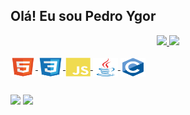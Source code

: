 ## Olá! Eu sou Pedro Ygor
<div align="center">
  <a href="https://github.com/pedroygor">
  <img height="180em" src="https://github-readme-stats.vercel.app/api?username=pedroygor&show_icons=true&theme=dark&include_all_commits=true&count_private=true"/>
  <img height="180em" src="https://github-readme-stats.vercel.app/api/top-langs/?username=pedroygor&layout=compact&langs_count=7&theme=dark"/>
</div>
  
<div style="display: inline_block"><br>
     <img align="center" alt="Pedro-HTML" height="30" width="40" src="https://raw.githubusercontent.com/devicons/devicon/master/icons/html5/html5-original.svg">
    <img align="center" alt="Pedro-CSS" height="30" width="40" src="https://raw.githubusercontent.com/devicons/devicon/master/icons/css3/css3-original.svg">
    <img align="center" alt="Pedro-Js" height="30" width="40" src="https://raw.githubusercontent.com/devicons/devicon/master/icons/javascript/javascript-plain.svg">
    <img align="center" alt="Pedro-Java" height="30" width="40" src="https://raw.githubusercontent.com/devicons/devicon/master/icons/java/java-original.svg">
    <img align="center" alt="Pedro-C" height="30" width="40" src="https://raw.githubusercontent.com/devicons/devicon/master/icons/c/c-original.svg"></div>

  ##
  
  <div> 
  <a href = "mailto:pedroygorlo888@gmail.com"><img src="https://img.shields.io/badge/-Gmail-%23333?style=for-the-badge&logo=gmail&logoColor=white" target="_blank"></a>
  <a href="https://www.linkedin.com/in/pedro-ygor-lopes-a1166a207" target="_blank"><img src="https://img.shields.io/badge/-LinkedIn-%230077B5?style=for-the-badge&logo=linkedin&logoColor=white" target="_blank"></a> 
 
 
</div>

